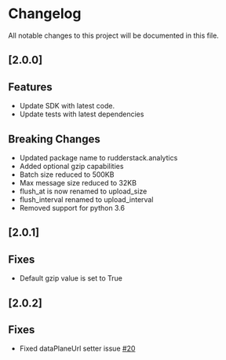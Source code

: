 # Changelog

All notable changes to this project will be documented in this file. 

## [2.0.0]
## Features
- Update SDK with latest code.
- Update tests with latest dependencies 
## Breaking Changes
- Updated package name to rudderstack.analytics
- Added optional gzip capabilities
- Batch size reduced to 500KB
- Max message size reduced to 32KB
- flush_at is now renamed to upload_size
- flush_interval renamed to upload_interval
- Removed support for python 3.6

## [2.0.1]
## Fixes
- Default gzip value is set to True

## [2.0.2]
## Fixes
- Fixed dataPlaneUrl setter issue [#20](https://github.com/rudderlabs/rudder-sdk-python/issues/20)
